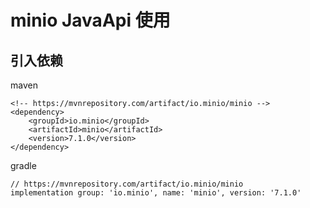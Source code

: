# minio JavaApi 使用

## 引入依赖

maven

```
<!-- https://mvnrepository.com/artifact/io.minio/minio -->
<dependency>
    <groupId>io.minio</groupId>
    <artifactId>minio</artifactId>
    <version>7.1.0</version>
</dependency>
```

gradle

```
// https://mvnrepository.com/artifact/io.minio/minio
implementation group: 'io.minio', name: 'minio', version: '7.1.0'

```

